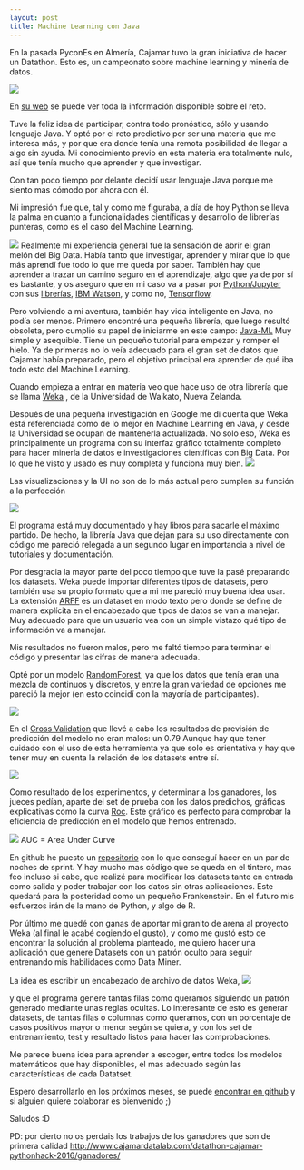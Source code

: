 ```yaml
---
layout: post
title: Machine Learning con Java
---
```


En la pasada PyconEs en Almería, Cajamar tuvo la gran iniciativa de hacer un Datathon. Esto es, un campeonato sobre machine learning y minería de datos.

![](http://almeria.fape.es/wp-content/uploads/2016/09/PythonHack-1024x449.jpg)

En [su web](http://www.cajamardatalab.com/datathon-cajamar-pythonhack-2016/) se puede ver toda la información disponible sobre el reto.


Tuve la feliz idea de participar, contra todo pronóstico, sólo y usando lenguaje Java. Y opté por el reto predictivo por ser una materia que me interesa más, y por que era donde tenía una remota posibilidad de llegar a algo sin ayuda.
Mi conocimiento previo en esta materia era totalmente nulo, así que tenía mucho que aprender y que investigar.

Con tan poco tiempo por delante decidí usar lenguaje Java porque me siento mas cómodo por ahora con él.

Mi impresión fue que, tal y como me figuraba, a día de hoy Python se lleva la palma en cuanto a funcionalidades científicas y desarrollo de librerías punteras, como es el caso del Machine Learning.

![](http://www.scipy-lectures.org/_images/scikit-learn-logo.png)
Realmente mi experiencia general fue la sensación de abrir el gran melón del Big Data. Había tanto que investigar, aprender y mirar que lo que más aprendí fue todo lo que me queda por saber. También hay que aprender a trazar un camino seguro en el aprendizaje, algo que ya de por sí es bastante, y os aseguro que en mi caso va a pasar por [Python/Jupyter](https://ipython.org/) con sus [librerías](http://scikit-learn.org/), [IBM Watson](http://www.ibm.com/watson/), y como no, [Tensorflow](https://www.tensorflow.org/).

Pero volviendo a mi aventura, también hay vida inteligente en Java, no podía ser menos.
Primero encontré una pequeña librería, que luego resultó obsoleta, pero cumplió su papel de iniciarme en este campo: [Java-ML](http://java-ml.sourceforge.net/) Muy simple y asequible. Tiene un pequeño tutorial para empezar y romper el hielo. Ya de primeras no lo veía adecuado para el gran set de datos que Cajamar había preparado, pero el objetivo principal era aprender de qué iba todo esto del Machine Learning.

Cuando empieza a entrar en materia veo que hace uso de otra librería que se llama [Weka](https://en.wikipedia.org/wiki/Weka_(machine_learning)) , de la Universidad de Waikato, Nueva Zelanda.

Después de una pequeña investigación en Google me di cuenta que Weka está referenciada como de lo mejor en Machine Learning en Java, y desde la Universidad se ocupan de mantenerla actualizada.
No solo eso, Weka es principalmente un programa con su interfaz gráfico totalmente completo para hacer minería de datos e investigaciones científicas con Big Data. Por lo que he visto y usado es muy completa y funciona muy bien.
![](http://www.ibm.com/developerworks/library/os-weka1/weka-startup1.jpg)

Las visualizaciones y la UI no son de lo más actual pero cumplen su función a la perfección

![](http://i1-win.softpedia-static.com/screenshots/Weka_2.png)

El programa está muy documentado y hay libros para sacarle el máximo partido. De hecho, la librería Java que dejan para su uso directamente con código me pareció relegada a un segundo lugar en importancia a nivel de tutoriales y documentación.

Por desgracia la mayor parte del poco tiempo que tuve la pasé preparando los datasets.
Weka puede importar diferentes tipos de datasets, pero también usa su propio formato que a mi me pareció muy buena idea usar. La extensión [ARFF](http://www.cs.waikato.ac.nz/ml/weka/arff.html) es un dataset en modo texto pero donde se define de manera explícita en el encabezado que tipos de datos se van a manejar. Muy adecuado para que un usuario vea con un simple vistazo qué tipo de información va a manejar.

Mis resultados no fueron malos, pero me faltó tiempo para terminar el código y presentar las cifras de manera adecuada.



Opté por un modelo [RandomForest](https://es.wikipedia.org/wiki/Random_forest), ya que los datos que tenía eran una mezcla de continuos y discretos, y entre la gran variedad de opciones me pareció la mejor (en esto coincidí con la mayoría de participantes).

![](http://www.iis.ee.ic.ac.uk/icvl/iccv09_tutorial_files/random_forest_new2.png)


En el [Cross Validation](https://es.wikipedia.org/wiki/Validaci%C3%B3n_cruzada) que llevé a cabo los resultados de previsión de predicción del modelo no eran malos: un 0.79 Aunque hay que tener cuidado con el uso de esta herramienta ya que solo es orientativa y hay que tener muy en cuenta la relación de los datasets entre sí.

![](https://upload.wikimedia.org/wikipedia/commons/f/f2/K-fold_cross_validation.jpg)


Como resultado de los experimentos, y determinar a los ganadores, los jueces pedían, aparte del set de prueba con los datos predichos, gráficas explicativas como la curva [Roc](https://es.wikipedia.org/wiki/Curva_ROC). Este gráfico es perfecto para comprobar la eficiencia de predicción en el modelo que hemos entrenado.

![](https://upload.wikimedia.org/wikipedia/commons/b/b9/Curvas.png)
AUC = Area Under Curve

En github he puesto un [repositorio](https://github.com/RadW2020/Datathon-Pycon2016-Almeria) con lo que conseguí hacer en un par de noches de sprint. Y hay mucho mas código que se queda en el tintero, mas feo incluso si cabe, que realizé para modificar los datasets tanto en entrada como salida y poder trabajar con los datos sin otras aplicaciones.
Este quedará para la posteridad como un pequeño Frankenstein.
En el futuro mis esfuerzos irán de la mano de Python, y algo de R.

Por último me quedé con ganas de aportar mi granito de arena al proyecto Weka (al final le acabé cogiendo el gusto), y como me gustó esto de encontrar la solución al problema planteado, me quiero hacer una aplicación que genere Datasets con un patrón oculto para seguir entrenando mis habilidades como Data Miner.

La idea es escribir un encabezado de archivo de datos Weka,
![](http://research.cs.queensu.ca/home/cisc333/tutorial/wekaData.JPG)

y que el programa genere tantas filas como queramos siguiendo un patrón generado mediante unas reglas ocultas.
Lo interesante de esto es generar datasets, de tantas filas o columnas como queramos, con un porcentaje de casos positivos mayor o menor según se quiera, y con los set de entrenamiento, test y resultado listos para hacer las comprobaciones.

Me parece buena idea para aprender a escoger, entre todos los modelos matemáticos que hay disponibles, el mas adecuado según las características de cada Datatset.

Espero desarrollarlo en los próximos meses, se puede [encontrar en github](https://github.com/RadW2020/wekaDSGenerator)   y si alguien quiere colaborar es bienvenido ;)

Saludos :D

PD: por cierto no os perdais los trabajos de los ganadores que son de primera calidad http://www.cajamardatalab.com/datathon-cajamar-pythonhack-2016/ganadores/
